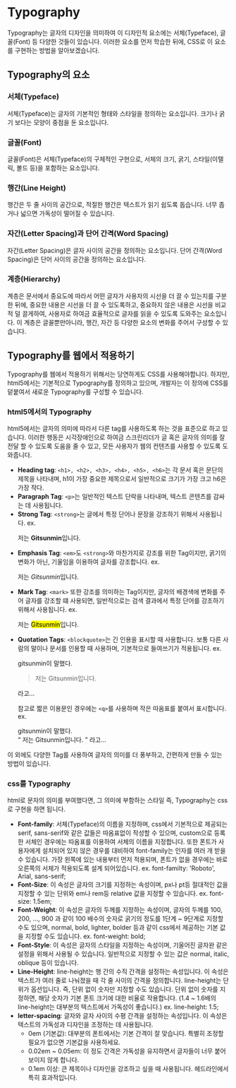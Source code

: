 # Typography

Typography는 글자의 디자인을 의미하여 이 디자인적 요소에는 서체(Typeface), 글꼴(Font) 등 다양한 것들이 있습니다. 이러한 요소를 먼저 학습한 뒤에, CSS로 이 요소를 구현하는 방법을 알아보겠습니다.

## Typography의 요소

### 서체(Typeface)
서체(Typeface)는 글자의 기본적인 형태와 스타일을 정의하는 요소입니다. 크기나 굵기 보다는 모양이 중점을 둔 요소입니다.

### 글꼴(Font)
글꼴(Font)은 서체(Typeface)의 구체적인 구현으로, 서체의 크기, 굵기, 스타일(이탤릭, 볼드 등)을 포함하는 요소입니다.

### 행간(Line Height)
행간은 두 줄 사이의 공간으로, 적절한 행간은 텍스트가 읽기 쉽도록 돕습니다. 너무 좁거나 넓으면 가독성이 떨어질 수 있습니다.

### 자간(Letter Spacing)과 단어 간격(Word Spacing)
자간(Letter Spacing)은 글자 사이의 공간을 정의하는 요소입니다. 단어 간격(Word Spacing)은 단어 사이의 공간을 정의하는 요소입니다.

### 계층(Hierarchy)
계층은 문서에서 중요도에 따라서 어떤 글자가 사용자의 시선을 더 끌 수 있는지를 구분한 뒤에, 중요한 내용은 시선을 더 끌 수 있도록하고, 중요하지 않은 내용은 시선을 비교적 덜 끌게하여, 사용자로 하여금 효율적으로 글자를 읽을 수 있도록 도와주는 요소입니다. 이 계층은 글꼴뿐만아니라, 행간, 자간 등 다양한 요소의 변화를 주어서 구성할 수 있습니다.

## Typography를 웹에서 적용하기

Typography를 웹에서 적용하기 위해서는 당연하게도 CSS를 사용해야합니다. 하지만, html5에서는 기본적으로 Typography를 정의하고 있으며, 개발자는 이 정의에 CSS를 덭붙여서 새로운 Typography를 구성할 수 있습니다.

### html5에서의 Typography

html5에서는 글자의 의미에 따라서 다른 tag를 사용하도록 하는 것을 표준으로 하고 있습니다. 이러한 행동은 시각장애인으로 하여금 스크린리더가 글 혹은 글자의 의미를 잘 전달 할 수 있도록 도움을 줄 수 있고, 모든 사용자가 웹의 컨텐츠를 사용할 수 있도록 도와줍니다.

- **Heading tag**: `<h1>, <h2>, <h3>, <h4>, <h5>, <h6>`는 각 문서 혹은 문단의 제목을 나타내며, h1이 가장 중요한 제목으로서 일반적으로 크기가 가장 크고 h6은 가장 작다.
- **Paragraph Tag**: `<p>`는 일반적인 텍스트 단락을 나타내며, 텍스트 콘텐츠를 감싸는 데 사용됩니다.
- **Strong Tag**: `<strong>`는 글에서 특정 단어나 문장을 강조하기 위해서 사용됩니다. ex. <p> 저는 <strong>Gitsunmin</strong>입니다. </p>
- **Emphasis Tag**: `<em>`도 `<strong>`와 마찬가지로 강조를 위한 Tag이지만, 굵기의 변화가 아닌, 기울임을 이용하여 글자를 강조합니다. ex. <p> 저는 <em>Gitsunmin</em>입니다. </p>
- **Mark Tag**: `<mark>` 또한 강조를 의미하는 Tag이지만, 글자의 배경색에 변화를 주어 글자를 강조할 떄 사용되면, 일반적으로는 검색 결과에서 특정 단어를 강조하기 위해서 사용됩니다. ex. <p> 저는 <mark>Gitsunmin</mark>입니다.
- **Quotation Tags**: `<blockquote>`는 긴 인용을 표시할 때 사용합니다. 보통 다른 사람의 말이나 문서를 인용할 때 사용하며, 기본적으로 들여쓰기가 적용됩니다. ex. <p> gitsunmin이 말했다. <br/> <blockquote> 저는 Gitsunmin입니다. </blockquote> 라고...</p>
참고로 짧은 이용문인 경우에는 `<q>`를 사용하며 작은 따옴표를 붙여서 표시합니다. ex. <p> gitsunmin이 말했다. <br/> <q> 저는 Gitsunmin입니다. </q> 라고...</p>

이 외에도 다양한 Tag를 사용하여 글자의 의미를 더 풍부하고, 간편하게 만들 수 있는 방법이 있습니다.

### css를 Typography

html로 문자의 의미를 부여했다면, 그 의미에 부함하는 스타일 즉, Typography는 css로 구현을 하면 됩니다.

- **Font-family**: 서체(Typeface)의 이름을 지정하며, css에서 기본적으로 제공되는 serif, sans-serif와 같은 값들은 따옴표없이 작성할 수 있으며, custom으로 등록한 서체인 경우에는 따옴표를 이용하여 서체의 이름을 지정합니다. 또한 폰트가 사용자에게 설치되어 있지 않은 경우를 대비하여 font-family는 인자를 여러 개 받을 수 있습니다. 가장 왼쪽에 있는 내용부터 먼저 적용되며, 폰트가 없을 경우에는 바로 오른쪽의 서체가 적용되도록 설계 되어있습니다. ex. font-familty: 'Roboto', Arial, sans-serif;
- **Font-Size**: 이 속성은 글자의 크기를 지정하는 속성이며, px나 pt등 절대적인 값을 지정할 수 있는 단위와 em나 rem등 relative 값을 지정할 수 있습니다. ex. font-size: 1.5em;
- **Font-Weight**: 이 속성은 글자의 두께를 지정하는 속성이며, 글자의 두께를 100, 200, ..., 900 과 같이 100 배수의 숫자로 굵기의 정도를 1단계 ~ 9단계로 지정할 수도 있으며, normal, bold, lighter, bolder 등과 같이 css에서 제공하는 기본 값을 지정할 수도 있습니다. ex. font-weight: bold;
- **Font-Style**: 이 속성은 글자의 스타일을 지정하는 속성이며, 기울어진 글자완 같은 설정을 위해서 사용될 수 있습니다. 일반적으로 지정할 수 있는 값은 normal, italic, oblique 등이 있습니다. 
- **Line-Height**: line-height는 행 간의 수직 간격을 설정하는 속성입니다. 이 속성은 텍스트가 여러 줄로 나눠졌을 때 각 줄 사이의 간격을 정의합니다. line-height는 단위가 옵션입니다. 즉, 단위 없이 숫자만 지정할 수도 있습니다. 단위 없이 숫자를 지정하면, 해당 숫자가 기본 폰트 크기에 대한 비율로 작용합니다. (1.4 ~ 1.6배의 line-height는 대부분의 텍스트에서 가독성이 좋습니다.) ex. line-height: 1.5;
- **letter-spacing**: 글자와 글자 사이의 수평 간격을 설정하는 속성입니다. 이 속성은 텍스트의 가독성과 디자인을 조정하는 데 사용됩니다.
    - 0em (기본값): 대부분의 폰트에서는 기본 간격이 잘 맞습니다. 특별히 조정할 필요가 없으면 기본값을 사용하세요.
	- 0.02em ~ 0.05em: 이 정도 간격은 가독성을 유지하면서 글자들이 너무 붙어 보이지 않게 합니다.
	- 0.1em 이상: 큰 제목이나 디자인을 강조하고 싶을 때 사용됩니다. 헤드라인에서 특히 효과적입니다.

